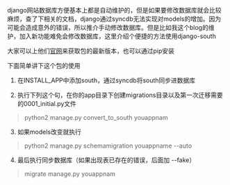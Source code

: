 <!--
.. title: django-south使用，维护利器
.. slug: django-south
.. date: 2013-04-08T14:50:27+08:00
.. tags:
.. link:
.. description:
.. type: text
-->

django网站数据库方便基本上都是自动维护的，但是如果要修改数据库就会比较麻烦，查了下相关的文档，django通过syncdb无法实现对models的增加。因为可能会造成意外的错误，所以推介手动修改数据库。但是比如我这个blog的维护，加入新功能难免会修改数据库，这里介绍个便捷的方法使用django-south

大家可以上他们[官网](http://south.aeracode.org/)来获取包的最新版本，也可以通过pip安装

下面简单讲下这个包的使用

 1. 在INSTALL_APP中添加south，通过syncdb将south同步进数据库
 
 2. 执行下列这个句，在你的app目录下创建migrations目录以及第一次迁移需要的0001_initial.py文件
>python2 manage.py convert_to_south youappnam

 3. 如果models改变就执行
>python2 manage.py schemamigration youappname --auto

 4. 最后执行同步数据库（如果出现表已存在的错误，后面加 --fake）
>migrate manage.py youappnam 